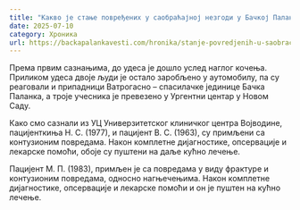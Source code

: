 ```yaml
---
title: "Какво је стање повређених у саобраћајној незгоди у Бачкој Паланци?"
date: 2025-07-10
category: Хроника
url: https://backapalankavesti.com/hronika/stanje-povredjenih-u-saobracajnoj-nezgodi-u-backoj-palanci/
---
```


Према првим сазнањима, до удеса је дошло услед наглог кочења. Приликом удеса двоје људи је остало заробљено у аутомобилу, па су реаговали и припадници Ватрогасно – спасилачке јединице Бачка Паланка, а троје учесника је превезено у Ургентни центар у Новом Саду.

Како смо сазнали из УЦ Универзитетског клиничког центра Војводине, пацијенткиња Н. С. (1977), и пацијент В. С. (1963), су примљени са контузионим повредама. Након комплетне дијагностике, опсервације и лекарске помоћи, обоје су пуштени на даље кућно лечење.

Пацијент М. П. (1983), примљен је са повредама у виду фрактуре и контузионим повредама, односно нагњечењима. Након комплетне дијагностике, опсервације и лекарске помоћи и он је пуштен на кућно лечење.
